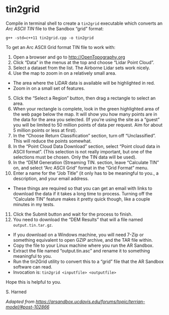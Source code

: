# tin2grid

Compile in terminal shell to create a `tin2grid` executable which converts an _Arc ASCII TIN_ file to the Sandbox “grid” format:

`g++ -std=c++11 tin2grid.cpp -o tin2grid`

To get an Arc ASCII Grid format TIN file to work with:

1. Open a browser and go to http://OpenTopography.org
2. Click “Data” in the menus at the top and choose “Lidar Point Cloud”.
3. Select a dataset from the list. The Airborne Lidar sets work nicely.
4. Use the map to zoom in on a relatively small area.
  * The area where the LiDAR data is available will be highlighted in red.
  * Zoom in on a small set of features.
5. Click the “Select a Region” button, then drag a rectangle to select an area.
6. When your rectangle is complete, look in the green highlighted area of the web page below the map. It will show you how many points are in the data for the area you selected. (If you’re using the site as a “guest” you will be limited to 50 million points of data per request. Aim for about 5 million points or less at first).
7. In the “Choose Return Classification” section, turn off “Unclassified”. This will reduce the points somewhat.
8. In the “Point Cloud Data Download” section, select “Point cloud data in ASCII format”. (This selection is not really important, but one of the selections must be chosen. Only the TIN data will be used).
9. In the “DEM Generation (Streaming TIN. section, leave “Calculate TIN” on, and select “Arc ASCII Grid” format in the “Grid Format” menu.
10. Enter a name for the “Job Title” (it only has to be meaningful to you., a description, and your email address.
  * These things are required so that you can get an email with links to download the data if it takes a long time to process. Turning off the “Calculate TIN” feature makes it pretty quick though, like a couple minutes in my tests.
11. Click the Submit button and wait for the process to finish.
12. You need to download the “DEM Results” that will a file named `output.tin.tar.gz`.
  * If you download on a Windows machine, you will need 7-Zip or something equivalent to open GZIP archive, and the TAR file within.
  * Copy the file to your Linux machine where you run the AR Sandbox.
  * Extract the file named “output.tin.asc” and rename it to something meaningful to you.
  * Run the tin2Grid utility to convert this to a “grid” file that the AR Sandbox software can read.
  * Invocation is: `tin2grid <inputfile> <outputfile>`
  
Hope this is helpful to you.

S. Harned

_Adapted from https://arsandbox.ucdavis.edu/forums/topic/terrian-model/#post-102866_
